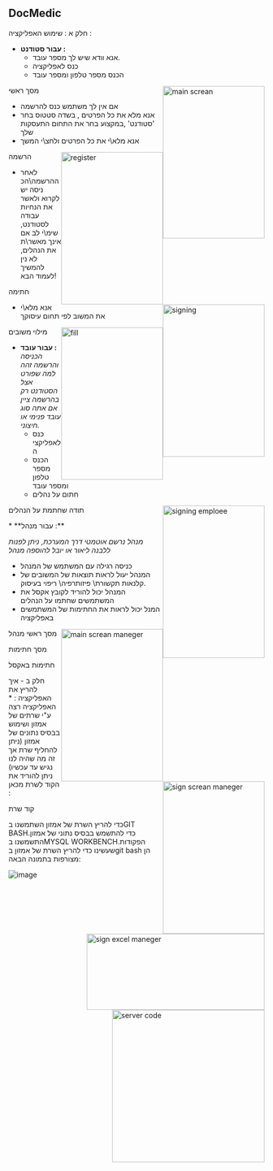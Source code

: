 DocMedic
---------
חלק א : שימוש האפליקציה :  
* **עבור סטודנט :**
    *  אנא וודא שיש לך מספר עובד.  
    *  כנס לאפליקציה 
    *  הכנס מספר טלפון ומספר עובד   
<p>    
<img src="https://user-images.githubusercontent.com/74377162/185808702-aaa23e13-82ac-47ed-b971-74d6f8d8df02.png" alt="main screan" style="float:right;width:200px;height:300px;">  מסך ראשי
</p>      
   
   * אם אין לך משתמש כנס להרשמה 
   *  אנא מלא את כל הפרטים , בשדה סטטוס בחר 'סטודנט' ,במקצוע בחר את התחום התעסקות שלך
   * אנא מלא\י את כל הפרטים ולחצ\י המשך


 <p><img src="https://user-images.githubusercontent.com/74377162/185808702-aaa23e13-82ac-47ed-b971-74d6f8d8df02.png" alt="register" style="float:right;width:200px;height:300px;"> הרשמה
</p>      
   
   * לאחר ההרשמה\הכניסה יש לקרוא ולאשר את הנחיות עבודה לסטודנט, שימ\י לב אם אינך מאשר\ת את הנהלים, לא נין להמשיך לעמוד הבא!

<p>
  <img src="https://user-images.githubusercontent.com/74377162/185809179-02d23cdb-05aa-4da1-a09e-a5faa1231c91.png" alt="signing" style="float:right;width:200px;height:300px;"> חתימה
   
   * אנא מלא\י את המשוב לפי תחום עיסוקך       
 <p>
  <img src="https://user-images.githubusercontent.com/74377162/185809232-79df9be5-bba9-4af0-8f91-77fd6721f122.png" alt="fill" style="float:right;width:200px;height:300px;"> מילוי משובים
</p>   

*  **עבור עובד :**  
    *הכניסה והרשמה זהה למה שפורט אצל הסטודנט רק בהרשמה ציין אם אתה סוג עובד פנימי או חיצוני.*  
    *  כנס לאפליקציה 
    *  הכנס מספר טלפון ומספר עובד 
    *  חתום על נהלים  
<p>    
<img src="https://user-images.githubusercontent.com/74377162/185810903-49bd4cab-c39b-4379-9b39-fca556f619a5.png" alt="signing emploee" style="float:right;width:200px;height:300px;">  תודה שחתמת על הנהלים
</p>      
*  **עבור מנהל :**  
   
   *מנהל נרשם אוטמטי דרך המערכת, ניתן לפנות ללבנה ליאור או יובל להוספה מנהל*
   *  כניסה רגילה עם המשתמש של המנהל
   * המנהל יעול לראות תוצאות של המשובים של קלנאות תקשורת\ פיזותרפיה\ ריפוי בעיסוק.  
   * המנהל יכול להוריד לקובץ אקסל את המשתמשים שחתמו על הנהלים
   * המנל יכול לראות את החתימות של המשתמשים באפליקציה  


 <p><img src="https://user-images.githubusercontent.com/74377162/185811173-7192ed4d-3b38-4e15-b1cd-a061b4ad6109.png" alt="main screan maneger" style="float:right;width:200px;height:300px;"> מסך ראשי מנהל
</p>
<p><img src="https://user-images.githubusercontent.com/74377162/185811230-0a550c2c-e750-47ac-8a0a-eca61ce2bf76.png" alt="sign screan maneger" style="float:right;width:200px;height:300px;"> מסך חתימות
</p> 
<p><img src="https://user-images.githubusercontent.com/74377162/185811287-59564685-326a-4f93-863c-920aa91b439e.png" alt="sign excel maneger" style="float:right;width:350px;height:150px;"> חתימות באקסל
</p>   
חלק ב - איך להריץ את האפליקציה :    
  *   האפליקציה רצה ע"י שרתים של אמזון ושימוש בבסיס נתונים של אמזון (ניתן להחליף שרת אך זה מה שהיה לנו נגיש עד עכשיו)    
ניתן להוריד את הקוד לשרת מכאן :  
<p><img src="https://user-images.githubusercontent.com/74377162/185811766-1173de4f-5ca7-4d5a-a04e-e32a84a65d1f.png" alt="server code" style="float:right;width:300px;height:300px;"> קוד שרת
</p>

כדי להריץ השרת של אמזון השתמשנו בGIT BASH.כדי להתשמש בבסיס נתוני של אמזון התשמשנו בMYSQL WORKBENCH.הפקודות שעשינו כדי להריץ השרת של אמזון בgit bash הן מצורפות בתמונה הבאה:

![image](https://user-images.githubusercontent.com/57485490/186393062-315e4905-5fc2-43fc-beb1-ad067e02f29f.png)




   
   

  

